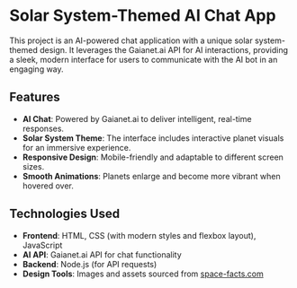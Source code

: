 # Solar System-Themed AI Chat App

This project is an AI-powered chat application with a unique solar system-themed design. It leverages the Gaianet.ai API for AI interactions, providing a sleek, modern interface for users to communicate with the AI bot in an engaging way.

## Features

- **AI Chat**: Powered by Gaianet.ai to deliver intelligent, real-time responses.
- **Solar System Theme**: The interface includes interactive planet visuals for an immersive experience.
- **Responsive Design**: Mobile-friendly and adaptable to different screen sizes.
- **Smooth Animations**: Planets enlarge and become more vibrant when hovered over.

## Technologies Used

- **Frontend**: HTML, CSS (with modern styles and flexbox layout), JavaScript
- **AI API**: Gaianet.ai API for chat functionality
- **Backend**: Node.js (for API requests)
- **Design Tools**: Images and assets sourced from [space-facts.com](https://space-facts.com)


